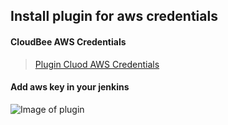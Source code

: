 ## Install plugin for aws credentials
#### CloudBee AWS Credentials
> [Plugin Cluod AWS Credentials](https://wiki.jenkins.io/display/JENKINS/CloudBees+AWS+Credentials+Plugin)

#### Add aws key in your jenkins
![Image of plugin](https://github.com/jnjam6681/jenkins-docker/blob/master/aws-credentials/Screen%20Shot%202562-05-15%20at%2014.17.05.png)
